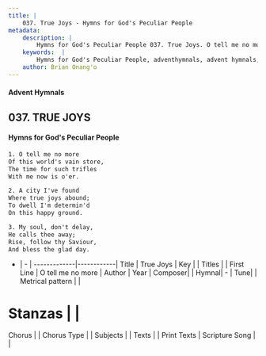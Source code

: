 ```yaml
---
title: |
    037. True Joys - Hymns for God's Peculiar People
metadata:
    description: |
        Hymns for God's Peculiar People 037. True Joys. O tell me no more Of this world's vain store, The time for such trifles With me now is o'er.  
    keywords:  |
        Hymns for God's Peculiar People, adventhymnals, advent hymnals, True Joys, O tell me no more. 
    author: Brian Onang'o
---
```

#### Advent Hymnals
## 037. TRUE JOYS
####  Hymns for God's Peculiar People
```txt
1. O tell me no more
Of this world's vain store,
The time for such trifles
With me now is o'er.

2. A city I've found
Where true joys abound;
To dwell I'm determin'd
On this happy ground.

3. My soul, don't delay,
He calls thee away;
Rise, follow thy Saviour,
And bless the glad day.


```
- |   -  |
-------------|------------|
Title | True Joys |
Key |  |
Titles |  |
First Line | O tell me no more |
Author | 
Year | 
Composer|  |
Hymnal|  - |
Tune|  |
Metrical pattern | |
# Stanzas |  |
Chorus |  |
Chorus Type |  |
Subjects |  |
Texts |  |
Print Texts | 
Scripture Song |  |
    
